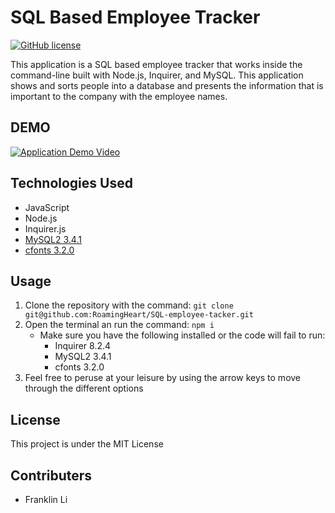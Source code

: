 # SQL Based Employee Tracker
[![GitHub license](https://img.shields.io/badge/license-MIT-blue.svg)](https://github.com/RoamingHeart/SVG-logo-maker)

This application is a SQL based employee tracker that works inside the command-line built with Node.js, Inquirer, and MySQL. This application shows and sorts people into a database and presents the information that is important to the company with the employee names.

## DEMO

[![Application Demo Video](https://img.youtube.com/vi/jEWY_DUYFDA/maxresdefault.jpg)](https://youtu.be/jEWY_DUYFDA)

## Technologies Used
* JavaScript
* Node.js
* Inquirer.js
* [MySQL2 3.4.1](https://github.com/sidorares/node-mysql2)
* [cfonts 3.2.0](https://github.com/dominikwilkowski/cfonts)

## Usage
1. Clone the repository with the command: ```git clone git@github.com:RoamingHeart/SQL-employee-tacker.git```
2. Open the terminal an run the command: ```npm i```
    * Make sure you have the following installed or the code will fail to run:
        * Inquirer 8.2.4
        * MySQL2 3.4.1
        * cfonts 3.2.0
3. Feel free to peruse at your leisure by using the arrow keys to move through the different options


## License
This project is under the MIT License

## Contributers
 - Franklin Li